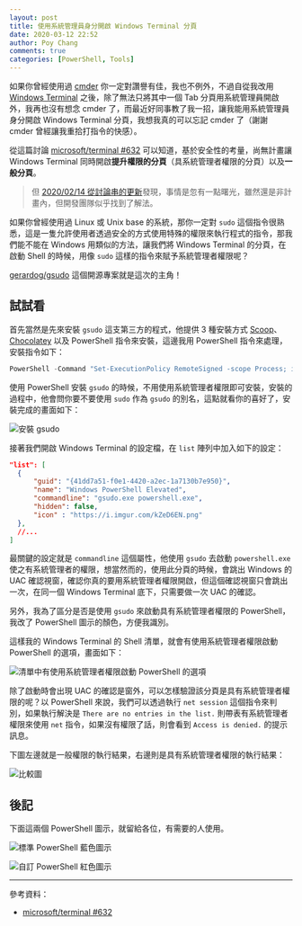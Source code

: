 ```yaml
---
layout: post
title: 使用系統管理員身分開啟 Windows Terminal 分頁
date: 2020-03-12 22:52
author: Poy Chang
comments: true
categories: [PowerShell, Tools]
---
```


如果你曾經使用過 [cmder](https://cmder.net/) 你一定對讚譽有佳，我也不例外，不過自從我改用 [Windows Terminal](https://github.com/microsoft/terminal) 之後，除了無法只將其中一個 Tab 分頁用系統管理員開啟外，我再也沒有想念 cmder 了，而最近好同事教了我一招，讓我能用系統管理員身分開啟 Windows Terminal 分頁，我想我真的可以忘記 cmder 了（謝謝 cmder 曾經讓我重拾打指令的快感）。

從這篇討論 [microsoft/terminal #632](https://github.com/microsoft/terminal/issues/632) 可以知道，基於安全性的考量，尚無計畫讓 Windows Terminal 同時開啟**提升權限的分頁**（具系統管理者權限的分頁）以及**一般分頁**。

>但 [2020/02/14 從討論串的更新](https://github.com/microsoft/terminal/issues/632#issuecomment-491033558)發現，事情是忽有一點曙光，雖然還是非計畫內，但開發團隊似乎找到了解法。

如果你曾經使用過 Linux 或 Unix base 的系統，那你一定對 `sudo` 這個指令很熟悉，這是一隻允許使用者透過安全的方式使用特殊的權限來執行程式的指令，那我們能不能在 Windows 用類似的方法，讓我們將 Windows Terminal 的分頁，在啟動 Shell 的時候，用像 `sudo` 這樣的指令來賦予系統管理者權限呢？

[gerardog/gsudo](https://github.com/gerardog/gsudo) 這個開源專案就是這次的主角！

## 試試看

首先當然是先來安裝 `gsudo` 這支第三方的程式，他提供 3 種安裝方式 [Scoop](https://scoop.sh/)、[Chocolatey](https://chocolatey.org/install) 以及 PowerShell 指令來安裝，這邊我用 PowerShell 指令來處理，安裝指令如下：

```powershell
PowerShell -Command "Set-ExecutionPolicy RemoteSigned -scope Process; iwr -useb https://raw.githubusercontent.com/gerardog/gsudo/master/installgsudo.ps1 | iex"
```

使用 PowerShell 安裝 `gsudo` 的時候，不用使用系統管理者權限即可安裝，安裝的過程中，他會問你要不要使用 `sudo` 作為 `gsudo` 的別名，這點就看你的喜好了，安裝完成的畫面如下：

![安裝 gsudo](https://i.imgur.com/jL9OCsD.png)

接著我們開啟 Windows Terminal 的設定檔，在 `list` 陣列中加入如下的設定：

```json
"list": [
  {
      "guid": "{41dd7a51-f0e1-4420-a2ec-1a7130b7e950}",
      "name": "Windows PowerShell Elevated",
      "commandline": "gsudo.exe powershell.exe",
      "hidden": false,
      "icon" : "https://i.imgur.com/kZeD6EN.png"
  },
  //...
]
```

最關鍵的設定就是 `commandline` 這個屬性，他使用 `gsudo` 去啟動 `powershell.exe` 使之有系統管理者的權限，想當然而的，使用此分頁的時候，會跳出 Windows 的 UAC 確認視窗，確認你真的要用系統管理者權限開啟，但這個確認視窗只會跳出一次，在同一個 Windows Terminal 底下，只需要做一次 UAC 的確認。

另外，我為了區分是否是使用 `gsudo` 來啟動具有系統管理者權限的 PowerShell，我改了 PowerShell 圖示的顏色，方便我識別。

這樣我的 Windows Terminal 的 Shell 清單，就會有使用系統管理者權限啟動 PowerShell 的選項，畫面如下：

![清單中有使用系統管理者權限啟動 PowerShell 的選項](https://i.imgur.com/oIDcqw9.png)

除了啟動時會出現 UAC 的確認是窗外，可以怎樣驗證該分頁是具有系統管理者權限的呢？以 PowerShell 來說，我們可以透過執行 `net session` 這個指令來判別，如果執行解決是 `There are no entries in the list.` 則帶表有系統管理者權限來使用 `net` 指令，如果沒有權限了話，則會看到 `Access is denied.` 的提示訊息。

下圖左邊就是一般權限的執行結果，右邊則是具有系統管理者權限的執行結果：

![比較圖](https://i.imgur.com/Nk4lnXp.png)

## 後記

下面這兩個 PowerShell 圖示，就留給各位，有需要的人使用。

![標準 PowerShell 藍色圖示](https://i.imgur.com/zXh2xU7.png)

![自訂 PowerShell 紅色圖示](https://i.imgur.com/kZeD6EN.png)

----------

參考資料：

* [microsoft/terminal #632](https://github.com/microsoft/terminal/issues/632)
